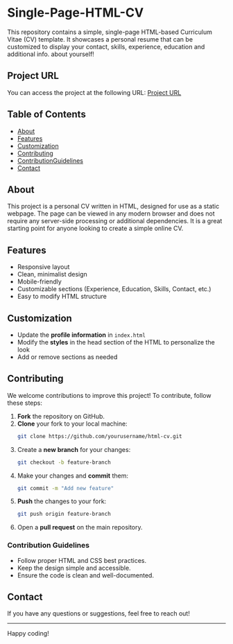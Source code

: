 # Single-Page-HTML-CV

This repository contains a simple, single-page HTML-based Curriculum Vitae (CV) template. 
It showcases a personal resume that can be customized to 
display your contact, skills, experience, education and additional info. about yourself!

## Project URL
You can access the project at the following URL:
[Project URL](https://github.com/VedPatel-tech/Single-Page-HTML-CV)

## Table of Contents

- [About](#about)
- [Features](#features)
- [Customization](#customization)
- [Contributing](#contributing)
- [ContributionGuidelines](#contribution-guidelines)
- [Contact](#contact)


## About

This project is a personal CV written in HTML, designed for use as a static webpage. The page can be viewed in any modern browser and does not require any server-side processing or additional dependencies. It is a great starting point for anyone looking to create a simple online CV.

## Features

- Responsive layout
- Clean, minimalist design
- Mobile-friendly
- Customizable sections (Experience, Education, Skills, Contact, etc.)
- Easy to modify HTML structure

## Customization
- Update the **profile information** in `index.html`
- Modify the **styles** in the head section of the HTML to personalize the look
- Add or remove sections as needed

## Contributing
We welcome contributions to improve this project! To contribute, follow these steps:

1. **Fork** the repository on GitHub.
2. **Clone** your fork to your local machine:
   ```sh
   git clone https://github.com/yourusername/html-cv.git
   ```
3. Create a **new branch** for your changes:
   ```sh
   git checkout -b feature-branch
   ```
4. Make your changes and **commit** them:
   ```sh
   git commit -m "Add new feature"
   ```
5. **Push** the changes to your fork:
   ```sh
   git push origin feature-branch
   ```
6. Open a **pull request** on the main repository.

### Contribution Guidelines
- Follow proper HTML and CSS best practices.
- Keep the design simple and accessible.
- Ensure the code is clean and well-documented.

## Contact
If you have any questions or suggestions, feel free to reach out!

---
Happy coding!

